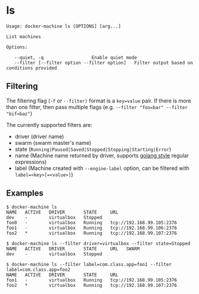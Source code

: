 <!--[metadata]>
+++
title = "ls"
description = "List machines"
keywords = ["machine, ls, subcommand"]
[menu.main]
parent="smn_machine_subcmds"
+++
<![end-metadata]-->

# ls

    Usage: docker-machine ls [OPTIONS] [arg...]

    List machines

    Options:

       --quiet, -q					Enable quiet mode
       --filter [--filter option --filter option]	Filter output based on conditions provided

## Filtering

The filtering flag (`-f` or `--filter)` format is a `key=value` pair. If there is more
than one filter, then pass multiple flags (e.g. `--filter "foo=bar" --filter "bif=baz"`)

The currently supported filters are:

-   driver (driver name)
-   swarm  (swarm master's name)
-   state  (`Running|Paused|Saved|Stopped|Stopping|Starting|Error`)
-   name   (Machine name returned by driver, supports [golang style](https://github.com/google/re2/wiki/Syntax) regular expressions)
-   label  (Machine created with `--engine-label` option, can be filtered with `label=<key>[=<value>]`)

## Examples

    $ docker-machine ls
    NAME   ACTIVE   DRIVER       STATE     URL
    dev    -        virtualbox   Stopped
    foo0   -        virtualbox   Running   tcp://192.168.99.105:2376
    foo1   -        virtualbox   Running   tcp://192.168.99.106:2376
    foo2   *        virtualbox   Running   tcp://192.168.99.107:2376

    $ docker-machine ls --filter driver=virtualbox --filter state=Stopped
    NAME   ACTIVE   DRIVER       STATE     URL   SWARM
    dev    -        virtualbox   Stopped

    $ docker-machine ls --filter label=com.class.app=foo1 --filter label=com.class.app=foo2
    NAME   ACTIVE   DRIVER       STATE     URL
    foo1   -        virtualbox   Running   tcp://192.168.99.105:2376
    foo2   *        virtualbox   Running   tcp://192.168.99.107:2376
